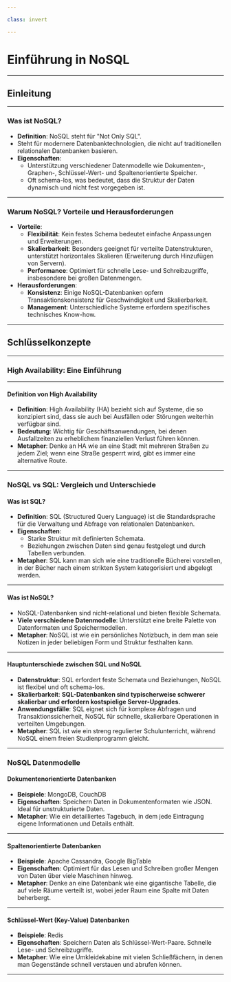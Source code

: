 ```yaml
---

class: invert

---
```


# Einführung in NoSQL

---

## Einleitung

---

### Was ist NoSQL?

- **Definition**: NoSQL steht für "Not Only SQL".
- Steht für modernere Datenbanktechnologien, die nicht auf traditionellen relationalen Datenbanken basieren.
- **Eigenschaften**: 
  - Unterstützung verschiedener Datenmodelle wie Dokumenten-, Graphen-, Schlüssel-Wert- und Spaltenorientierte Speicher.
  - Oft schema-los, was bedeutet, dass die Struktur der Daten dynamisch und nicht fest vorgegeben ist.

---

### Warum NoSQL? Vorteile und Herausforderungen

- **Vorteile**:
  - **Flexibilität**: Kein festes Schema bedeutet einfache Anpassungen und Erweiterungen.
  - **Skalierbarkeit**: Besonders geeignet für verteilte Datenstrukturen, unterstützt horizontales Skalieren (Erweiterung durch Hinzufügen von Servern).
  - **Performance**: Optimiert für schnelle Lese- und Schreibzugriffe, insbesondere bei großen Datenmengen.
- **Herausforderungen**:
  - **Konsistenz**: Einige NoSQL-Datenbanken opfern Transaktionskonsistenz für Geschwindigkeit und Skalierbarkeit.
  - **Management**: Unterschiedliche Systeme erfordern spezifisches technisches Know-how.

---

## Schlüsselkonzepte

---

### High Availability: Eine Einführung

---

#### Definition von High Availability

- **Definition**: High Availability (HA) bezieht sich auf Systeme, die so konzipiert sind, dass sie auch bei Ausfällen oder Störungen weiterhin verfügbar sind.
- **Bedeutung**: Wichtig für Geschäftsanwendungen, bei denen Ausfallzeiten zu erheblichem finanziellen Verlust führen können.
- **Metapher**: Denke an HA wie an eine Stadt mit mehreren Straßen zu jedem Ziel; wenn eine Straße gesperrt wird, gibt es immer eine alternative Route.

---

### NoSQL vs SQL: Vergleich und Unterschiede

#### Was ist SQL?

- **Definition**: SQL (Structured Query Language) ist die Standardsprache für die Verwaltung und Abfrage von relationalen Datenbanken.
- **Eigenschaften**: 
  - Starke Struktur mit definierten Schemata.
  - Beziehungen zwischen Daten sind genau festgelegt und durch Tabellen verbunden.
- **Metapher**: SQL kann man sich wie eine traditionelle Bücherei vorstellen, in der Bücher nach einem strikten System kategorisiert und abgelegt werden.

---

#### Was ist NoSQL?

- NoSQL-Datenbanken sind nicht-relational und bieten flexible Schemata.
- **Viele verschiedene Datenmodelle**: Unterstützt eine breite Palette von Datenformaten und Speichermodellen.
- **Metapher**: NoSQL ist wie ein persönliches Notizbuch, in dem man seie Notizen in jeder beliebigen Form und Struktur festhalten kann.

---

#### Hauptunterschiede zwischen SQL und NoSQL

- **Datenstruktur**: SQL erfordert feste Schemata und Beziehungen, NoSQL ist flexibel und oft schema-los.
- **Skalierbarkeit**: **SQL-Datenbanken sind typischerweise schwerer skalierbar und erfordern kostspielige Server-Upgrades.**
- **Anwendungsfälle**: SQL eignet sich für komplexe Abfragen und Transaktionssicherheit, NoSQL für schnelle, skalierbare Operationen in verteilten Umgebungen.
- **Metapher**: SQL ist wie ein streng regulierter Schulunterricht, während NoSQL einem freien Studienprogramm gleicht.

---

### NoSQL Datenmodelle

#### Dokumentenorientierte Datenbanken

- **Beispiele**: MongoDB, CouchDB
- **Eigenschaften**: Speichern Daten in Dokumentenformaten wie JSON. Ideal für unstrukturierte Daten.
- **Metapher**: Wie ein detailliertes Tagebuch, in dem jede Eintragung eigene Informationen und Details enthält.

---

#### Spaltenorientierte Datenbanken

- **Beispiele**: Apache Cassandra, Google BigTable
- **Eigenschaften**: Optimiert für das Lesen und Schreiben großer Mengen von Daten über viele Maschinen hinweg.
- **Metapher**: Denke an eine Datenbank wie eine gigantische Tabelle, die auf viele Räume verteilt ist, wobei jeder Raum eine Spalte mit Daten beherbergt.

---

#### Schlüssel-Wert (Key-Value) Datenbanken

- **Beispiele**: Redis
- **Eigenschaften**: Speichern Daten als Schlüssel-Wert-Paare. Schnelle Lese- und Schreibzugriffe.
- **Metapher**: Wie eine Umkleidekabine mit vielen Schließfächern, in denen man Gegenstände schnell verstauen und abrufen können.

---
